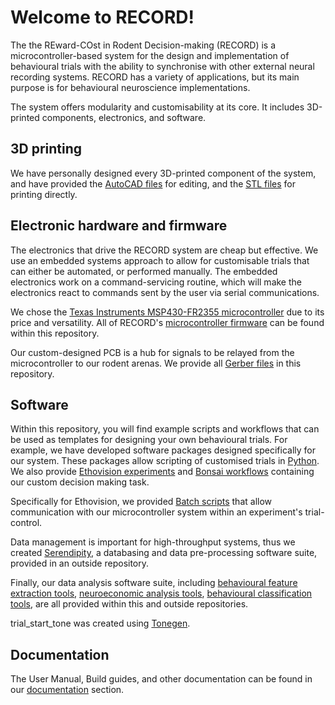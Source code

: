 # Welcome to RECORD!
The the REward-COst in Rodent Decision-making (RECORD) is a microcontroller-based system for the design and implementation of behavioural trials with the ability to synchronise with other external neural recording systems. RECORD has a variety of applications, but its main purpose is for behavioural neuroscience implementations.

The system offers modularity and customisability at its core. It includes 3D-printed components, electronics, and software.

## 3D printing
We have personally designed every 3D-printed component of the system, and have provided the [AutoCAD files](https://github.com/rjibanezalcala/RECORD/tree/main/3d-prints/cad) for editing, and the [STL files](https://github.com/rjibanezalcala/RECORD/tree/main/3d-prints/stl) for printing directly. 

## Electronic hardware and firmware
The electronics that drive the RECORD system are cheap but effective. We use an embedded systems approach to allow for customisable trials that can either be automated, or performed manually. The embedded electronics work on a command-servicing routine, which will make the electronics react to commands sent by the user via serial communications.

We chose the [Texas Instruments MSP430-FR2355 microcontroller](https://www.ti.com/tool/MSP-EXP430FR2355) due to its price and versatility. All of RECORD's [microcontroller firmware](https://github.com/rjibanezalcala/RECORD/tree/main/microcontroller) can be found within this repository.

Our custom-designed PCB is a hub for signals to be relayed from the microcontroller to our rodent arenas. We provide all [Gerber files](https://github.com/rjibanezalcala/RECORD/tree/main/pcb) in this repository.

## Software
Within this repository, you will find example scripts and workflows that can be used as templates for designing your own behavioural trials. For example, we have developed software packages designed specifically for our system. These packages allow scripting of customised trials in [Python](https://github.com/rjibanezalcala/RECORD/tree/main/python). We also provide [Ethovision experiments](https://github.com/rjibanezalcala/RECORD/tree/main/ethovision_experiments) and [Bonsai workflows](https://github.com/rjibanezalcala/RECORD/tree/main/bonsai_workflows) containing our custom decision making task.

Specifically for Ethovision, we provided [Batch scripts](https://github.com/rjibanezalcala/RECORD/tree/main/microcontroller/batch_scripts) that allow communication with our microcontroller system within an experiment's trial-control.

Data management is important for high-throughput systems, thus we created [Serendipity](https://github.com/lddavila/UTEP-Brain-Computation-Lab-Remote-Databases-and-Serendipity-App/tree/main/App%20Deployment%20Folder), a databasing and data pre-processing software suite, provided in an outside repository.

Finally, our data analysis software suite, including [behavioural feature extraction tools](https://github.com/atanugiri/Feature-Extraction), [neuroeconomic analysis tools](https://github.com/rjibanezalcala/RECORD/tree/main/data_analysis/neuroeconomic_analysis), [behavioural classification tools](https://github.com/lddavila/UTEP-Brain-Computation-Lab-Remote-Databases-and-Serendipity-App), are all provided within this and outside repositories.

trial_start_tone was created using [Tonegen](https://www.nch.com.au/tonegen/index.html).

## Documentation

The User Manual, Build guides, and other documentation can be found in our [documentation](https://github.com/rjibanezalcala/RECORD/tree/main/documentation) section.
<!--
> Written with [StackEdit](https://stackedit.io/).
-->
<!--stackedit_data:
eyJoaXN0b3J5IjpbMTIzNTUwMDI1Nl19
-->
